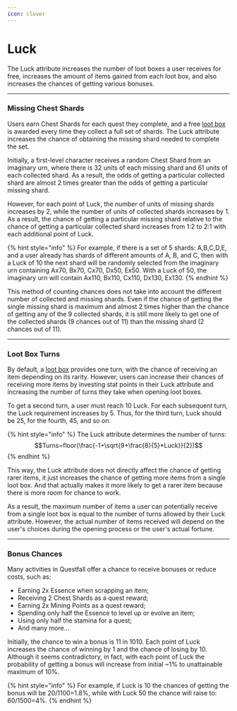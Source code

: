 ```yaml
---
icon: clover
---
```


# Luck

The Luck attribute increases the number of loot boxes a user receives for free, increases the amount of items gained from each loot box, and also increases the chances of getting various bonuses.

***

### **Missing Chest Shards**

Users earn Chest Shards for each quest they complete, and a free [loot box](../#loot-boxes) is awarded every time they collect a full set of shards. The Luck attribute increases the chance of obtaining the missing shard needed to complete the set.

Initially, a first-level character receives a random Chest Shard from an imaginary urn, where there is 32 units of each missing shard and 61 units of each collected shard. As a result, the odds of getting a particular collected shard are almost 2 times greater than the odds of getting a particular missing shard.

However, for each point of Luck, the number of units of missing shards increases by 2, while the number of units of collected shards increases by 1. As a result, the chance of getting a particular missing shard relative to the chance of getting a particular collected shard increases from 1:2 to 2:1 with each additional point of Luck.

{% hint style="info" %}
For example, if there is a set of 5 shards: A,B,C,D,E, and a user already has shards of different amounts of A, B, and C, then with a Luck of 10 the next shard will be randomly selected from the imaginary urn containing Ax70, Bx70, Cx70, Dx50, Ex50. With a Luck of 50, the imaginary urn will contain Ax110, Bx110, Cx110, Dx130, Ex130.
{% endhint %}

This method of counting chances does not take into account the different number of collected and missing shards. Even if the chance of getting the single missing shard is maximum and almost 2 times higher than the chance of getting any of the 9 collected shards, it is still more likely to get one of the collected shards (9 chances out of 11) than the missing shard (2 chances out of 11).

***

### **Loot Box Turns**

By default, a [loot box](../#loot-boxes) provides one turn, with the chance of receiving an item depending on its rarity. However, users can increase their chances of receiving more items by investing stat points in their Luck attribute and increasing the number of turns they take when opening loot boxes.

To get a second turn, a user must reach 10 Luck. For each subsequent turn, the Luck requirement increases by 5. Thus, for the third turn, Luck should be 25, for the fourth, 45, and so on.

{% hint style="info" %}
The Luck attribute determines the number of turns:\
$$Turns=floor(\frac{-1+\sqrt{9+\frac{8}{5}*Luck}}{2})$$
{% endhint %}

This way, the Luck attribute does not directly affect the chance of getting rarer items, it just increases the chance of getting more items from a single loot box. And that actually makes it more likely to get a rarer item because there is more room for chance to work.

As a result, the maximum number of items a user can potentially receive from a single loot box is equal to the number of turns allowed by their Luck attribute. However, the actual number of items received will depend on the user's choices during the opening process or the user's actual fortune.

***

### Bonus Chances

Many activities in Questfall offer a chance to receive bonuses or reduce costs, such as:

* Earning 2x Essence when scrapping an item;
* Receiving 2 Chest Shards as a quest reward;
* Earning 2x Mining Points as a quest reward;
* Spending only half the Essence to level up or evolve an item;
* Using only half the stamina for a quest;
* And many more...

Initially, the chance to win a bonus is 11 in 1010. Each point of Luck increases the chance of winning by 1 and the chance of losing by 10. Although it seems contradictory, in fact, with each point of Luck the probability of getting a bonus will increase from initial \~1% to unattainable maximum of 10%.

{% hint style="info" %}
For example, if Luck is 10 the chances of getting the bonus will be 20/1100=1.8%, while with Luck 50 the chance will raise to: 60/1500=4%.
{% endhint %}
